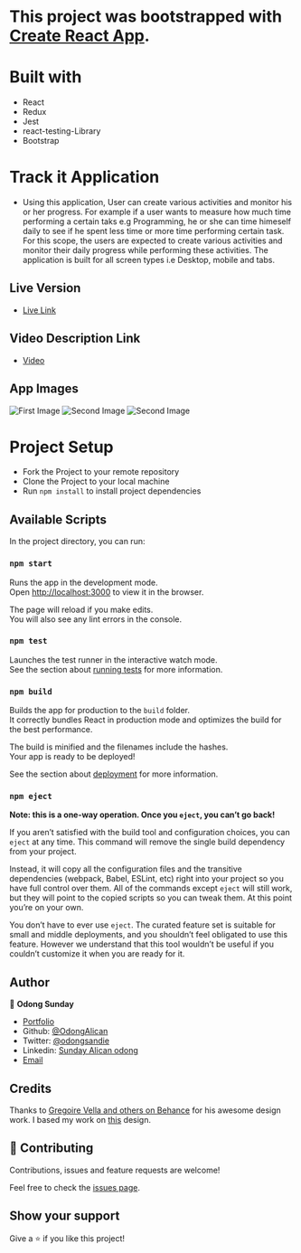 # This project was bootstrapped with [Create React App](https://github.com/facebook/create-react-app).

# Built with

- React
- Redux
- Jest
- react-testing-Library
- Bootstrap

# Track it Application

- Using this application, User can create various activities and monitor his or her progress. For example if a user wants to measure how much time performing a certain taks e.g Programming, he or she can time himeself daily to see if he spent less time or more time performing certain task. For this scope, the users are expected to create various activities and monitor their daily progress while performing these activities. The application is built for all screen types i.e Desktop, mobile and tabs.


## Live Version 
- [Live Link](https://trackingappk.herokuapp.com/)

## Video Description Link
- [Video](https://www.loom.com/share/adf35c8e794d4a17b97ab95a35a834c0)

## App Images
![First Image](public/Dashboard.png)
![Second Image](public/CreateActivity.png)
![Second Image](public/measurements.png)

# Project Setup
- Fork the Project to your remote repository
- Clone the Project to your local machine
- Run `npm install` to install project dependencies

## Available Scripts

In the project directory, you can run:

### `npm start`

Runs the app in the development mode.<br />
Open [http://localhost:3000](http://localhost:3000) to view it in the browser.

The page will reload if you make edits.<br />
You will also see any lint errors in the console.

### `npm test`

Launches the test runner in the interactive watch mode.<br />
See the section about [running tests](https://facebook.github.io/create-react-app/docs/running-tests) for more information.

### `npm build`

Builds the app for production to the `build` folder.<br />
It correctly bundles React in production mode and optimizes the build for the best performance.

The build is minified and the filenames include the hashes.<br />
Your app is ready to be deployed!

See the section about [deployment](https://facebook.github.io/create-react-app/docs/deployment) for more information.

### `npm eject`

**Note: this is a one-way operation. Once you `eject`, you can’t go back!**

If you aren’t satisfied with the build tool and configuration choices, you can `eject` at any time. This command will remove the single build dependency from your project.

Instead, it will copy all the configuration files and the transitive dependencies (webpack, Babel, ESLint, etc) right into your project so you have full control over them. All of the commands except `eject` will still work, but they will point to the copied scripts so you can tweak them. At this point you’re on your own.

You don’t have to ever use `eject`. The curated feature set is suitable for small and middle deployments, and you shouldn’t feel obligated to use this feature. However we understand that this tool wouldn’t be useful if you couldn’t customize it when you are ready for it.

## Author

👤 **Odong Sunday**

- [Portfolio](https://odongsunday.netlify.app/)
- Github: [@OdongAlican](https://github.com/OdongAlican)
- Twitter: [@odongsandie](https://twitter.com/odongsandie)
- Linkedin: [Sunday Alican odong](https://www.linkedin.com/in/sunday-alican-odong/)
- [Email](mailto:sandieo.2020@gmail.com)

## Credits

Thanks to [Gregoire Vella and others on Behance](https://www.behance.net/gregoirevella) for his awesome design work. I based my work on  [this](https://www.behance.net/gallery/13271423/Bodytrackit-An-iOs-app-Branding-UX-and-UI) design.


## 🤝 Contributing

Contributions, issues and feature requests are welcome!

Feel free to check the [issues page](https://github.com/OdongAlican/track-it-front-end/issues).

## Show your support

Give a ⭐️ if you like this project!